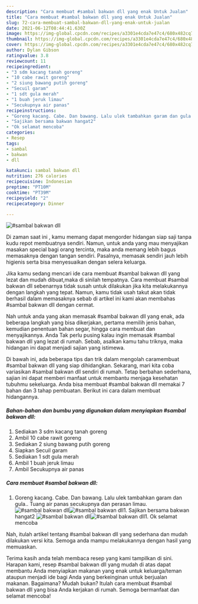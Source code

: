 ```yaml
---
description: "Cara membuat #sambal bakwan dll yang enak Untuk Jualan"
title: "Cara membuat #sambal bakwan dll yang enak Untuk Jualan"
slug: 72-cara-membuat-sambal-bakwan-dll-yang-enak-untuk-jualan
date: 2021-06-12T08:44:41.630Z
image: https://img-global.cpcdn.com/recipes/a3301e4cda7e47c4/680x482cq70/sambal-bakwan-dll-foto-resep-utama.jpg
thumbnail: https://img-global.cpcdn.com/recipes/a3301e4cda7e47c4/680x482cq70/sambal-bakwan-dll-foto-resep-utama.jpg
cover: https://img-global.cpcdn.com/recipes/a3301e4cda7e47c4/680x482cq70/sambal-bakwan-dll-foto-resep-utama.jpg
author: Dylan Gibson
ratingvalue: 3.8
reviewcount: 11
recipeingredient:
- "3 sdm kacang tanah goreng"
- "10 cabe rawit goreng"
- "2 siung bawang putih goreng"
- "Secuil garam"
- "1 sdt gula merah"
- "1 buah jeruk limau"
- "Secukupnya air panas"
recipeinstructions:
- "Goreng kacang. Cabe. Dan bawang. Lalu ulek tambahkan garam dan gula.. Tuang air panas secukupnya dan perasan limau."
- "Sajikan bersama bakwan hangat2"
- "Ok selamat mencoba"
categories:
- Resep
tags:
- sambal
- bakwan
- dll

katakunci: sambal bakwan dll 
nutrition: 276 calories
recipecuisine: Indonesian
preptime: "PT10M"
cooktime: "PT39M"
recipeyield: "2"
recipecategory: Dinner

---
```



![#sambal bakwan dll](https://img-global.cpcdn.com/recipes/a3301e4cda7e47c4/680x482cq70/sambal-bakwan-dll-foto-resep-utama.jpg)

Di zaman  saat ini , kamu memang dapat mengorder hidangan siap saji tanpa kudu repot membuatnya sendiri. Namun, untuk anda yang mau menyajikan masakan special bagi orang tercinta, maka anda memang lebih bagus memasaknya dengan tangan sendiri. Pasalnya, memasak sendiri jauh lebih higienis serta bisa menyesuaikan dengan selera keluarga.

Jika kamu sedang mencari ide cara membuat #sambal bakwan dll yang lezat dan mudah dibuat,maka di sinilah tempatnya. Cara membuat #sambal bakwan dll  sebenarnya tidak susah untuk dilakukan jika kita melakukannya dengan langkah yang tepat. Namun, kamu tidak usah takut akan tidak berhasil dalam memasaknya 
sebab di artikel ini kami akan membahas #sambal bakwan dll dengan cermat.  



Nah untuk anda yang akan memasak #sambal bakwan dll yang enak, ada beberapa langkah yang bisa dikerjakan, pertama memilih jenis bahan, kemudian penentuan bahan segar, hingga cara membuat dan menyajikannya. Anda Tak perlu pusing kalau ingin memasak #sambal bakwan dll yang lezat di rumah. Sebab, asalkan kamu  tahu triknya, maka hidangan ini dapat menjadi sajian yang istimewa.

Di bawah ini, ada beberapa tips dan trik dalam mengolah caramembuat #sambal bakwan dll yang siap dihidangkan. Sekarang, mari kita coba variasikan #sambal bakwan dll sendiri di rumah. Tetap berbahan sederhana, sajian ini dapat memberi manfaat untuk membantu menjaga kesehatan tubuhmu sekeluarga. Anda bisa membuat #sambal bakwan dll memakai 7 bahan dan 3 tahap pembuatan. Berikut ini cara dalam membuat hidangannya.

<!--inarticleads1-->

##### Bahan-bahan dan bumbu yang digunakan dalam menyiapkan #sambal bakwan dll:

1. Sediakan 3 sdm kacang tanah goreng
1. Ambil 10 cabe rawit goreng
1. Sediakan 2 siung bawang putih goreng
1. Siapkan Secuil garam
1. Sediakan 1 sdt gula merah
1. Ambil 1 buah jeruk limau
1. Ambil Secukupnya air panas




<!--inarticleads2-->

##### Cara membuat #sambal bakwan dll:

1. Goreng kacang. Cabe. Dan bawang. Lalu ulek tambahkan garam dan gula.. Tuang air panas secukupnya dan perasan limau.
<img src="https://img-global.cpcdn.com/steps/ce4c172a145417c9/160x128cq70/sambal-bakwan-dll-langkah-memasak-1-foto.jpg" alt="#sambal bakwan dll"><img src="https://img-global.cpcdn.com/steps/e433eabbbba63c29/160x128cq70/sambal-bakwan-dll-langkah-memasak-1-foto.jpg" alt="#sambal bakwan dll">1. Sajikan bersama bakwan hangat2
<img src="https://img-global.cpcdn.com/steps/6dd1ceb644aff56d/160x128cq70/sambal-bakwan-dll-langkah-memasak-2-foto.jpg" alt="#sambal bakwan dll"><img src="https://img-global.cpcdn.com/steps/5197983b7b1360dd/160x128cq70/sambal-bakwan-dll-langkah-memasak-2-foto.jpg" alt="#sambal bakwan dll">1. Ok selamat mencoba




Nah, itulah artikel tentang  #sambal bakwan dll  yang sederhana dan mudah dilakukan versi kita. Semoga anda mampu melakukannya dengan hasil yang memuaskan. 

Terima kasih anda telah membaca resep yang kami tampilkan di sini. Harapan kami, resep  #sambal bakwan dll yang mudah di atas dapat membantu Anda menyiapkan makanan yang enak untuk keluarga/teman ataupun menjadi ide bagi Anda yang berkeinginan untuk berjualan makanan. Bagaimana? Mudah bukan? Itulah cara membuat #sambal bakwan dll yang bisa Anda kerjakan di rumah. Semoga bermanfaat dan selamat mencoba!

